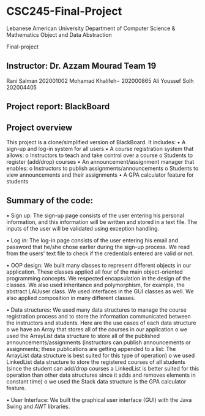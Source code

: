 # CSC245-Final-Project

Lebanese American University
Department of Computer Science & Mathematics
Object and Data Abstraction
 
Final-project

Instructor: Dr. Azzam Mourad
Team 19
--------------
Rani Salman
202001002
Mohamad Khalifeh¬
202000865
Ali Youssef Solh
202004405

Project report: BlackBoard
--------------------------

Project overview
----------------
This project is a clone/simplified version of BlackBoard. It includes:
•	A sign-up and log-in system for all users
•	A course registration system that allows: 
o	Instructors to teach and take control over a course
o	Students to register (add/drop) courses
•	An announcement/assignment manager that enables:
o	Instructors to publish assignments/announcements
o	Students to view announcements and their assignments
•	A GPA calculator feature for students


Summary of the code:
--------------------
•	Sign up: The sign-up page consists of the user entering his personal information, and this information will be written and stored in a text file. The inputs of the user will be validated using exception handling.

•	Log in: The log-in page consists of the user entering his email and password that he/she chose earlier during the sign-up process. We read from the users' text file to check if the credentials entered are valid or not.

•	OOP design: We built many classes to represent different objects in our application. These classes applied all four of the main object-oriented programming concepts. We respected encapsulation in the design of the classes. We also used inheritance and polymorphism, for example, the abstract LAUuser class. We used interfaces in the GUI classes as well. We also applied composition in many different classes.

•	Data structures: We used many data structures to manage the course registration process and to store the information communicated between the instructors and students. Here are the use cases of each data structure
o	we have an Array that stores all of the courses in our application 
o	we used the ArrayList data structure to store all of the published announcements/assignments (instructors can publish announcements or assignments; these publications are getting appended to a list: The ArrayList data structure is best suited for this type of operation)
o	we used LinkedList data structure to store the registered courses of all students (since the student can add/drop courses a LinkedList is better suited for this operation than other data structures since it adds and removes elements in constant time) 
o	we used the Stack data structure is the GPA calculator feature.

•	User Interface: We built the graphical user interface (GUI) with the Java Swing and AWT libraries.
